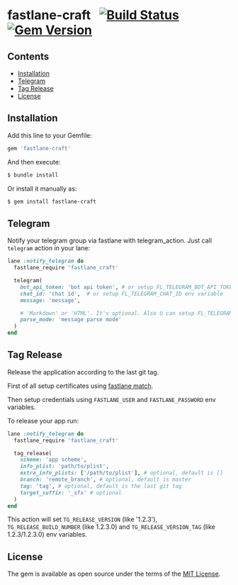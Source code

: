 # fastlane-craft &nbsp; [![Build Status](https://www.bitrise.io/app/0845b4d0a78dc7db/status.svg?token=xTOEh6hV9SMcfVlY2-MjxQ&branch=master)](https://www.bitrise.io/app/0845b4d0a78dc7db)  [![Gem Version](https://badge.fury.io/rb/fastlane-craft.svg)](https://badge.fury.io/rb/fastlane-craft)

## Contents
- [Installation](#installation)
- [Telegram](#telegram)
- [Tag Release](#tag-release)
- [License](#license)

## Installation

Add this line to your Gemfile:

```ruby
gem 'fastlane-craft'
```

And then execute:
```bash
$ bundle install
```
Or install it manually as:
```bash
$ gem install fastlane-craft
```

## Telegram

Notify your telegram group via fastlane with telegram_action.
Just call `telegram` action in your lane:

```ruby
lane :notify_telegram do
  fastlane_require 'fastlane_craft'

  telegram(
    bot_api_token: 'bot api token', # or setup FL_TELEGRAM_BOT_API_TOKEN env variable
    chat_id: 'chat id',  # or setup FL_TELEGRAM_CHAT_ID env variable
    message: 'message',

    # 'Markdown' or 'HTML'. It's optional. Also U can setup FL_TELEGRAM_MESSAGE_PARSE_MODE env variable
    parse_mode: 'message parse mode'
  )
end
```

## Tag Release

Release the application according to the last git tag.

First of all setup certificates using [fastlane match](https://docs.fastlane.tools/actions/match/).

Then setup credentials using `FASTLANE_USER` and `FASTLANE_PASSWORD` env variables.

To release your app run:

```ruby
lane :notify_telegram do
  fastlane_require 'fastlane_craft'

  tag_release(
    scheme: 'app scheme',
    info_plist: 'path/to/plist',
    extra_info_plists: ['/path/to/plist'], # optional, default is []
    branch: 'remote_branch', # optional, default is master
    tag: 'tag', # optional, default is the last git tag
    target_suffix: '_sfx' # optional
  )
end
```

This action will set `TG_RELEASE_VERSION` (like '1.2.3'), `TG_RELEASE_BUILD_NUMBER` (like 1.2.3.0) and `TG_RELEASE_VERSION_TAG` (like 1.2.3/1.2.3.0) env variables. 


## License

The gem is available as open source under the terms of the [MIT License](http://opensource.org/licenses/MIT).
